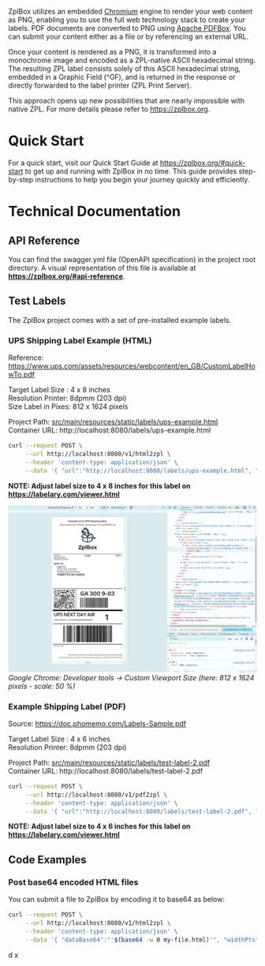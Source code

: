 ZplBox utilizes an embedded [Chromium](https://www.chromium.org/Home/) engine to render your web content as PNG, enabling you to use the full web
technology stack to create your labels. PDF documents are converted to PNG using [Apache PDFBox](https://pdfbox.apache.org/). You can submit your
content either as a file or by referencing an external URL.

Once your content is rendered as a PNG, it is transformed into a monochrome image and encoded as a ZPL-native ASCII
hexadecimal string. The resulting ZPL label consists solely of this ASCII hexadecimal string, embedded in a Graphic
Field (^GF), and is returned in the response or directly forwarded to the label printer (ZPL Print Server).

This approach opens up new possibilities that are nearly impossible with native ZPL. For more details please
refer to https://zplbox.org.

# Quick Start
For a quick start, visit our Quick Start Guide at https://zplbox.org/#quick-start to get up and running with ZplBox in no time. This guide provides step-by-step instructions to help you begin your journey quickly and efficiently.

# Technical Documentation
## API Reference
You can find the swagger.yml file (OpenAPI specification) in the project root directory. A visual representation 
of this file is available at **https://zplbox.org/#api-reference**.

## Test Labels
The ZplBox project comes with a set of pre-installed example labels.

### UPS Shipping Label Example (HTML)

Reference: https://www.ups.com/assets/resources/webcontent/en_GB/CustomLabelHowTo.pdf

Target Label Size : 4 x 8 inches  
Resolution Printer: 8dpmm (203 dpi)  
Size Label in Pixes: 812 x 1624 pixels

Project Path: [src/main/resources/static/labels/ups-example.html](src/main/resources/static/labels/ups-example.html)  
Container URL: http://localhost:8080/labels/ups-example.html

```bash
curl --request POST \
     --url http://localhost:8080/v1/html2zpl \
     --header 'content-type: application/json' \
     --data '{ "url":"http://localhost:8080/labels/ups-example.html", "widthPts":812, "heightPts":1624 }'
```

**NOTE: Adjust label size to 4 x 8 inches for this label on https://labelary.com/viewer.html**

![Label Design UPS](./screens/label-design-ups.png)
*Google Chrome: Developer tools -> Custom Viewport Size (here: 812 x 1624 pixels - scale: 50 %)*

### Example Shipping Label (PDF)
Source: https://doc.phomemo.com/Labels-Sample.pdf

Target Label Size : 4 x 6 inches  
Resolution Printer: 8dpmm (203 dpi)

Project Path: [src/main/resources/static/labels/test-label-2.pdf](src/main/resources/static/labels/test-label-2.pdf)  
Container URL: http://localhost:8080/labels/test-label-2.pdf

```bash
curl --request POST \
     --url http://localhost:8080/v1/pdf2zpl \
     --header 'content-type: application/json' \
     --data '{ "url":"http://localhost:8080/labels/test-label-2.pdf", "dotsPerInch":203 }'
```

**NOTE: Adjust label size to 4 x 6 inches for this label on https://labelary.com/viewer.html**





## Code Examples
### Post base64 encoded HTML files
You can submit a file to ZplBox by encoding it to base64 as below:

```bash
curl --request POST \
     --url http://localhost:8080/v1/html2zpl \
     --header 'content-type: application/json' \
     --data '{ "dataBase64":"'$(base64 -w 0 my-file.html)'", "widthPts":812, "heightPts":1624 }'
```


d
x